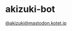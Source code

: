 # akizuki-bot

<a rel="me" href="https://mastodon.kotet.jp/@akizuki">@akizuki@mastodon.kotet.jp</a>
